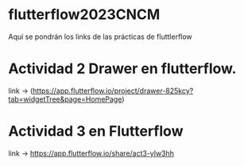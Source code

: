 # flutterflow2023CNCM
Aquí se pondrán los links de las prácticas de fluttlerflow

# Actividad 2 Drawer en flutterflow.
 link -> (https://app.flutterflow.io/project/drawer-825kcy?tab=widgetTree&page=HomePage)

# Actividad 3 en Flutterflow
 link -> https://app.flutterflow.io/share/act3-ylw3hh
